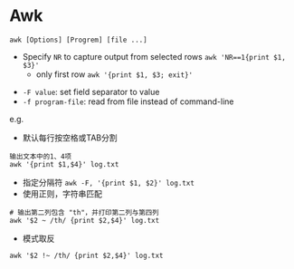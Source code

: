 # Awk
`awk [Options] [Progrem] [file ...]`

- Specify `NR` to capture output from selected rows
`awk 'NR==1{print $1, $3}'`
    - only first row
    `awk '{print $1, $3; exit}'`

* `-F value`: set field separator to value
* `-f program-file`: read from file instead of command-line

e.g.
- 默认每行按空格或TAB分割
```
输出文本中的1、4项
awk '{print $1,$4}' log.txt
```
- 指定分隔符
`awk -F, '{print $1, $2}' log.txt`
- 使用正则，字符串匹配
```
# 输出第二列包含 "th"，并打印第二列与第四列
awk '$2 ~ /th/ {print $2,$4}' log.txt
```
- 模式取反
```
awk '$2 !~ /th/ {print $2,$4}' log.txt
```
